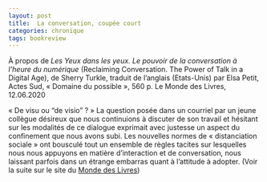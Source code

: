 ```yaml
---
layout: post
title:  La conversation, coupée court
categories: chronique
tags: bookreview
---
```


À propos de <i>Les Yeux dans les yeux. Le pouvoir de la conversation à l’heure du numérique</i> (Reclaiming Conversation. The Power of Talk in a Digital Age), de Sherry Turkle, traduit de l’anglais (Etats-Unis) par Elsa Petit, Actes Sud, « Domaine du possible », 560 p.
Le Monde des Livres, 12.06.2020

« De visu ou “de visio” ? » La question posée dans un courriel par un jeune collègue désireux que nous continuions à discuter de son travail et hésitant sur les modalités de ce dialogue exprimait avec justesse un aspect du confinement que nous avons subi. Les nouvelles normes de « distanciation sociale » ont bousculé tout un ensemble de règles tacites sur lesquelles nous nous appuyons en matière d’interaction et de conversation, nous laissant parfois dans un étrange embarras quant à l’attitude à adopter.
(Voir la suite sur le site du [Monde des Livres](https://www.lemonde.fr/livres/article/2020/06/14/les-yeux-dans-les-yeux-de-sherry-turkle-menaces-sur-l-art-de-converser_6042812_3260.html))
